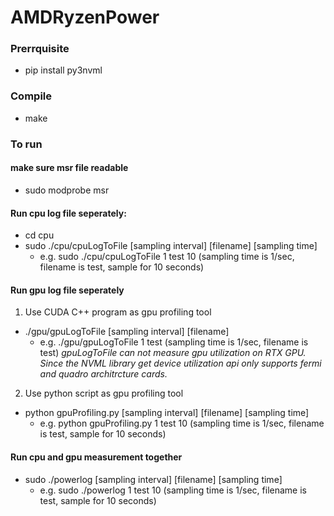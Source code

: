 # AMDRyzenPower

### Prerrquisite
* pip install py3nvml

### Compile
* make 

### To run 
#### make sure msr file readable 
* sudo modprobe msr
  
#### Run cpu log file seperately:
* cd cpu
* sudo ./cpu/cpuLogToFile [sampling interval] [filename] [sampling time] 
  * e.g. sudo ./cpu/cpuLogToFile 1 test 10     (sampling time is 1/sec, filename is test, sample for 10 seconds)

#### Run gpu log file seperately 
1. Use CUDA C++ program as gpu profiling tool 
* ./gpu/gpuLogToFile [sampling interval] [filename]
  * e.g. ./gpu/gpuLogToFile 1 test      (sampling time is 1/sec, filename is test)
*gpuLogToFile can not measure gpu utilization on RTX GPU. Since the NVML library get device utilization api only supports fermi and quadro architrcture cards.*

2. Use python script as gpu profiling tool
* python gpuProfiling.py [sampling interval] [filename] [sampling time] 
  * e.g. python gpuProfiling.py 1 test 10     (sampling time is 1/sec, filename is test, sample for 10 seconds)
  
#### Run cpu and gpu measurement together 
* sudo ./powerlog [sampling interval] [filename] [sampling time]
  * e.g. sudo ./powerlog 1 test 10      (sampling time is 1/sec, filename is test, sample for 10 seconds)
